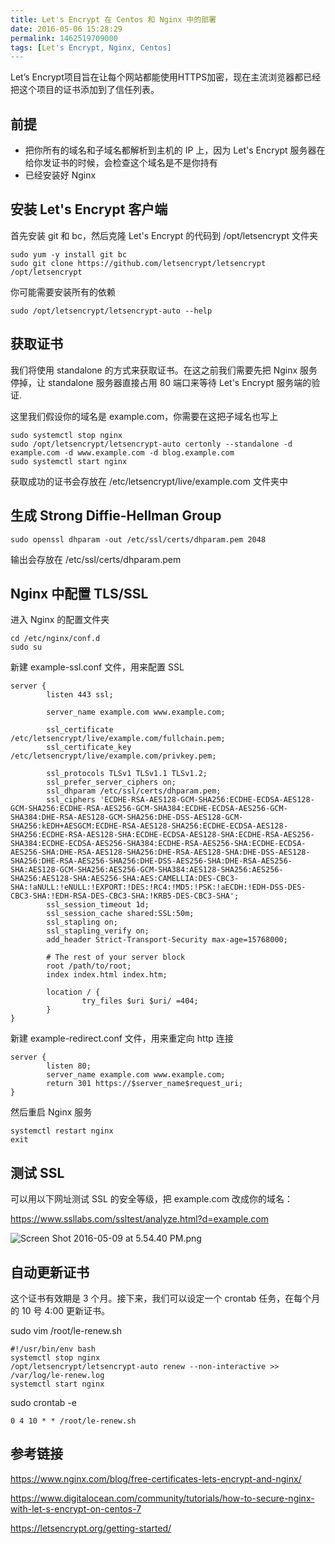 ```yaml
---
title: Let's Encrypt 在 Centos 和 Nginx 中的部署
date: 2016-05-06 15:28:29
permalink: 1462519709000
tags: [Let's Encrypt, Nginx, Centos]
---
```


Let’s Encrypt项目旨在让每个网站都能使用HTTPS加密，现在主流浏览器都已经把这个项目的证书添加到了信任列表。

## 前提

- 把你所有的域名和子域名都解析到主机的 IP 上，因为 Let's Encrypt 服务器在给你发证书的时候，会检查这个域名是不是你持有
- 已经安装好 Nginx


## 安装 Let's Encrypt 客户端

首先安装 git 和 bc，然后克隆 Let's Encrypt 的代码到 /opt/letsencrypt 文件夹

```
sudo yum -y install git bc
sudo git clone https://github.com/letsencrypt/letsencrypt /opt/letsencrypt
```

你可能需要安装所有的依赖

```
sudo /opt/letsencrypt/letsencrypt-auto --help
```

## 获取证书

我们将使用 standalone 的方式来获取证书。在这之前我们需要先把 Nginx 服务停掉，让 standalone 服务器直接占用 80 端口来等待 Let's Encrypt 服务端的验证.

这里我们假设你的域名是 example.com，你需要在这把子域名也写上

```
sudo systemctl stop nginx
sudo /opt/letsencrypt/letsencrypt-auto certonly --standalone -d example.com -d www.example.com -d blog.example.com
sudo systemctl start nginx
```

获取成功的证书会存放在 /etc/letsencrypt/live/example.com 文件夹中
<!-- more -->
## 生成 Strong Diffie-Hellman Group

```
sudo openssl dhparam -out /etc/ssl/certs/dhparam.pem 2048
```

输出会存放在 /etc/ssl/certs/dhparam.pem

## Nginx 中配置 TLS/SSL

进入 Nginx 的配置文件夹

```
cd /etc/nginx/conf.d
sudo su
```

新建 example-ssl.conf 文件，用来配置 SSL

```
server {
        listen 443 ssl;

        server_name example.com www.example.com;

        ssl_certificate /etc/letsencrypt/live/example.com/fullchain.pem;
        ssl_certificate_key /etc/letsencrypt/live/example.com/privkey.pem;

        ssl_protocols TLSv1 TLSv1.1 TLSv1.2;
        ssl_prefer_server_ciphers on;
        ssl_dhparam /etc/ssl/certs/dhparam.pem;
        ssl_ciphers 'ECDHE-RSA-AES128-GCM-SHA256:ECDHE-ECDSA-AES128-GCM-SHA256:ECDHE-RSA-AES256-GCM-SHA384:ECDHE-ECDSA-AES256-GCM-SHA384:DHE-RSA-AES128-GCM-SHA256:DHE-DSS-AES128-GCM-SHA256:kEDH+AESGCM:ECDHE-RSA-AES128-SHA256:ECDHE-ECDSA-AES128-SHA256:ECDHE-RSA-AES128-SHA:ECDHE-ECDSA-AES128-SHA:ECDHE-RSA-AES256-SHA384:ECDHE-ECDSA-AES256-SHA384:ECDHE-RSA-AES256-SHA:ECDHE-ECDSA-AES256-SHA:DHE-RSA-AES128-SHA256:DHE-RSA-AES128-SHA:DHE-DSS-AES128-SHA256:DHE-RSA-AES256-SHA256:DHE-DSS-AES256-SHA:DHE-RSA-AES256-SHA:AES128-GCM-SHA256:AES256-GCM-SHA384:AES128-SHA256:AES256-SHA256:AES128-SHA:AES256-SHA:AES:CAMELLIA:DES-CBC3-SHA:!aNULL:!eNULL:!EXPORT:!DES:!RC4:!MD5:!PSK:!aECDH:!EDH-DSS-DES-CBC3-SHA:!EDH-RSA-DES-CBC3-SHA:!KRB5-DES-CBC3-SHA';
        ssl_session_timeout 1d;
        ssl_session_cache shared:SSL:50m;
        ssl_stapling on;
        ssl_stapling_verify on;
        add_header Strict-Transport-Security max-age=15768000;

        # The rest of your server block
        root /path/to/root;
        index index.html index.htm;

        location / {
                try_files $uri $uri/ =404;
        }
}
```

新建 example-redirect.conf 文件，用来重定向 http 连接

```
server {
        listen 80;
        server_name example.com www.example.com;
        return 301 https://$server_name$request_uri;
}
```

然后重启 Nginx 服务

```
systemctl restart nginx
exit
```

## 测试 SSL

可以用以下网址测试 SSL 的安全等级，把 example.com 改成你的域名：

https://www.ssllabs.com/ssltest/analyze.html?d=example.com

![Screen Shot 2016-05-09 at 5.54.40 PM.png](http://cdn.yyqian.com/201605091755-Ft4WzoSKT2HE3Dmx-TpKvrQLwKhj?imageView2/2/w/800/h/600)


## 自动更新证书

这个证书有效期是 3 个月。接下来，我们可以设定一个 crontab 任务，在每个月的 10 号 4:00 更新证书。

sudo vim /root/le-renew.sh

```
#!/usr/bin/env bash
systemctl stop nginx
/opt/letsencrypt/letsencrypt-auto renew --non-interactive >> /var/log/le-renew.log
systemctl start nginx
```

sudo crontab -e

```
0 4 10 * * /root/le-renew.sh
```

## 参考链接

https://www.nginx.com/blog/free-certificates-lets-encrypt-and-nginx/

https://www.digitalocean.com/community/tutorials/how-to-secure-nginx-with-let-s-encrypt-on-centos-7

https://letsencrypt.org/getting-started/
